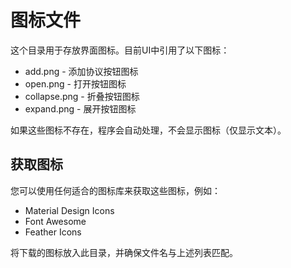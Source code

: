 # 图标文件
这个目录用于存放界面图标。目前UI中引用了以下图标：

- add.png - 添加协议按钮图标
- open.png - 打开按钮图标
- collapse.png - 折叠按钮图标
- expand.png - 展开按钮图标

如果这些图标不存在，程序会自动处理，不会显示图标（仅显示文本）。

## 获取图标
您可以使用任何适合的图标库来获取这些图标，例如：
- Material Design Icons
- Font Awesome
- Feather Icons

将下载的图标放入此目录，并确保文件名与上述列表匹配。 